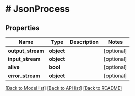 # # JsonProcess

## Properties

Name | Type | Description | Notes
------------ | ------------- | ------------- | -------------
**output_stream** | **object** |  | [optional]
**input_stream** | **object** |  | [optional]
**alive** | **bool** |  | [optional]
**error_stream** | **object** |  | [optional]

[[Back to Model list]](../../README.md#models) [[Back to API list]](../../README.md#endpoints) [[Back to README]](../../README.md)
